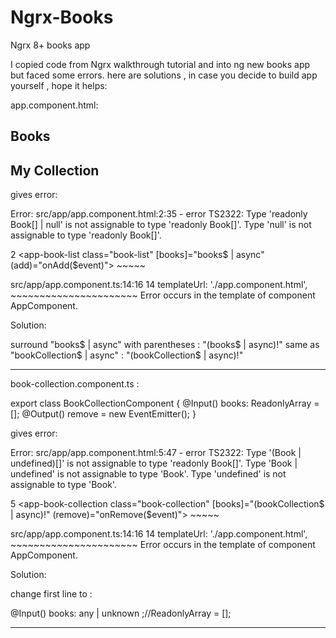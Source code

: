 # Ngrx-Books
Ngrx 8+ books app

I copied code from Ngrx walkthrough tutorial and into  ng new books app
but faced some errors.
here are solutions , in case you decide to build app yourself , hope it helps:


app.component.html:

<h2>Books</h2>
<app-book-list class="book-list" [books]="books$ | async" (add)="onAdd($event)"></app-book-list>

<h2>My Collection</h2>
<app-book-collection class="book-collection" [books]="bookCollection$ | async" (remove)="onRemove($event)">
</app-book-collection>


gives error:

Error: src/app/app.component.html:2:35 - error TS2322: Type 'readonly Book[] | null' is not assignable to type 'readonly Book[]'.
  Type 'null' is not assignable to type 'readonly Book[]'.

2 <app-book-list class="book-list" [books]="books$ | async" (add)="onAdd($event)"></app-book-list>
                                    ~~~~~

  src/app/app.component.ts:14:16
    14   templateUrl: './app.component.html',
                      ~~~~~~~~~~~~~~~~~~~~~~
    Error occurs in the template of component AppComponent.
	
	
	
Solution:

surround "books$ | async" with parentheses : "(books$ | async)!"
same as "bookCollection$ | async" :  "(bookCollection$ | async)!"



-----------------


book-collection.component.ts :

export class BookCollectionComponent {
  @Input() books: ReadonlyArray<Book> = [];
  @Output() remove = new EventEmitter<string>();
}

gives error:


Error: src/app/app.component.html:5:47 - error TS2322: Type '(Book | undefined)[]' is not assignable to type 'readonly Book[]'.
  Type 'Book | undefined' is not assignable to type 'Book'.
    Type 'undefined' is not assignable to type 'Book'.

5 <app-book-collection class="book-collection" [books]="(bookCollection$ | async)!" (remove)="onRemove($event)">
                                                ~~~~~

  src/app/app.component.ts:14:16
    14   templateUrl: './app.component.html',
                      ~~~~~~~~~~~~~~~~~~~~~~
    Error occurs in the template of component AppComponent.
	
	

	
Solution:

change first line to :

 @Input() books: any | unknown ;//ReadonlyArray<Book> = [];
 
 
 
---
